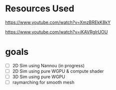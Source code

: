 # Resources Used

https://www.youtube.com/watch?v=XmzBREkK8kY

https://www.youtube.com/watch?v=iKAVRgIrUOU


# goals 

- [ ] 2D Sim using Nannou (in progress)
- [ ] 2D Sim using pure WGPU & compute shader
- [ ] 3D Sim using pure WGPU
- [ ] raymarching for smooth mesh
